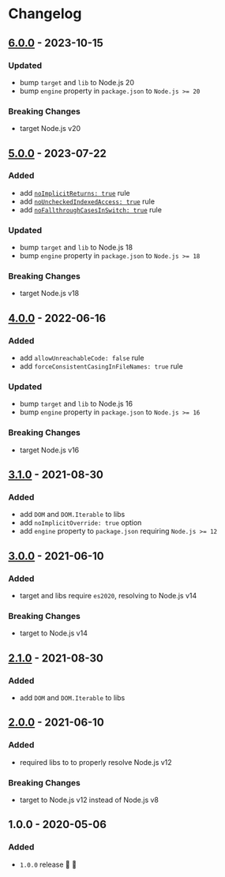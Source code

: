 # Changelog


## [6.0.0](https://github.com/supercharge/tsconfig/compare/v5.0.0...v6.0.0) - 2023-10-15

### Updated
- bump `target` and `lib` to Node.js 20
- bump `engine` property in `package.json` to `Node.js >= 20`

### Breaking Changes
- target Node.js v20


## [5.0.0](https://github.com/supercharge/tsconfig/compare/v4.0.0...v5.0.0) - 2023-07-22

### Added
- add [`noImplicitReturns: true`](https://www.typescriptlang.org/tsconfig#noImplicitReturns) rule
- add [`noUncheckedIndexedAccess: true`](https://www.typescriptlang.org/tsconfig#noUncheckedIndexedAccess) rule
- add [`noFallthroughCasesInSwitch: true`](https://www.typescriptlang.org/tsconfig#noFallthroughCasesInSwitch) rule

### Updated
- bump `target` and `lib` to Node.js 18
- bump `engine` property in `package.json` to `Node.js >= 18`

### Breaking Changes
- target Node.js v18


## [4.0.0](https://github.com/supercharge/tsconfig/compare/v3.0.0...v4.0.0) - 2022-06-16

### Added
- add `allowUnreachableCode: false` rule
- add `forceConsistentCasingInFileNames: true` rule

### Updated
- bump `target` and `lib` to Node.js 16
- bump `engine` property in `package.json` to `Node.js >= 16`

### Breaking Changes
- target Node.js v16


## [3.1.0](https://github.com/supercharge/tsconfig/compare/v3.0.0...v3.1.0) - 2021-08-30

### Added
- add `DOM` and `DOM.Iterable` to libs
- add `noImplicitOverride: true` option
- add `engine` property to `package.json` requiring `Node.js >= 12`


## [3.0.0](https://github.com/supercharge/tsconfig/compare/v2.0.0...v3.0.0) - 2021-06-10

### Added
- target and libs require `es2020`, resolving to Node.js v14

### Breaking Changes
- target to Node.js v14


## [2.1.0](https://github.com/supercharge/tsconfig/compare/v2.0.0...v2.1.0) - 2021-08-30

### Added
- add `DOM` and `DOM.Iterable` to libs


## [2.0.0](https://github.com/supercharge/tsconfig/compare/v1.0.0...v2.0.0) - 2021-06-10

### Added
- required libs to to properly resolve Node.js v12

### Breaking Changes
- target to Node.js v12 instead of Node.js v8


## 1.0.0 - 2020-05-06

### Added
- `1.0.0` release 🚀 🎉
